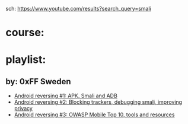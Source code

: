 sch: https://www.youtube.com/results?search_query=smali


# course:

# playlist:
## by: 0xFF Sweden
- [Android reversing #1: APK, Smali and ADB](https://youtu.be/uc7eZGE07ps)
- [Android reversing #2: Blocking trackers, debugging smali, improving privacy](https://youtu.be/krJ8w6drjv4)
- [Android reversing #3: OWASP Mobile Top 10, tools and resources](https://youtu.be/1z8NX-v_yAQ)
